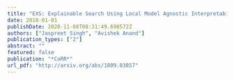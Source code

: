 ```yaml
---
title: "EXS: Explainable Search Using Local Model Agnostic Interpretability"
date: 2018-01-01
publishDate: 2020-11-08T08:31:49.698572Z
authors: ["Jaspreet Singh", "Avishek Anand"]
publication_types: ["2"]
abstract: ""
featured: false
publication: "*CoRR*"
url_pdf: "http://arxiv.org/abs/1809.03857"
---
```



